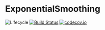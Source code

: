 # ExponentialSmoothing

![Lifecycle](https://img.shields.io/badge/lifecycle-experimental-orange.svg)<!--
![Lifecycle](https://img.shields.io/badge/lifecycle-maturing-blue.svg)
![Lifecycle](https://img.shields.io/badge/lifecycle-stable-green.svg)
![Lifecycle](https://img.shields.io/badge/lifecycle-retired-orange.svg)
![Lifecycle](https://img.shields.io/badge/lifecycle-archived-red.svg)
![Lifecycle](https://img.shields.io/badge/lifecycle-dormant-blue.svg) -->
[![Build Status](https://travis-ci.org/gragusa/ExponentialSmoothing.jl.svg?branch=master)](https://travis-ci.org/gragusa/ExponentialSmoothing.jl)
[![codecov.io](http://codecov.io/github/gragusa/ExponentialSmoothing.jl/coverage.svg?branch=master)](http://codecov.io/github/gragusa/ExponentialSmoothing.jl?branch=master)
